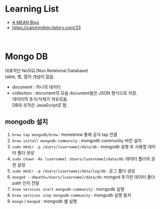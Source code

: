Learning List
=============
- [A MEAN Blog](https://www.a-mean-blog.com/ko/blog/MEAN-Stack)
- https://calvinjmkim.tistory.com/33
<br>

Mongo DB
=========
대표적인 NoSQL(Non Relational Database)<br>
table, 행, 열의 개념이 없음.<br>
- document :  하나의 데이터
- collection : document의 모음
document들은 JSON 형식으로 저장.<br>
데이터의 추가/삭제가 자유로움.<br>
DB의 조작은 JavaScript로 함.<br>

mongodb 설치
-----------
1. `brew tap mongodb/brew` : homebrew 통해 공식 tap 연결
2. `brew install mongodb-community` : mongodb community 버전 설치
3. `sudo mkdir -p /Users/[username]/data/db` : mongodb 실행 후 사용할 데이터 폴더 생성
4. `sudo chown -Rv [username] /Users/[username]/data/db`: 데이터 폴더의 권한 설정
5. `sudo mkdir -p /Users/[username]/data/log/db` : 로그 폴더 생성
6. `mongod --dbpath=/Users/[username]/data/db`: mongod 추가한 데이터 폴더 path 인자 전달
7. `brew services start mongodb-community` : mongodb 실행
8. `brew services stop mongodb-community` : mongodb 실행 중지
9. `mongo` / `mongod` : mongodb 쉘 실행